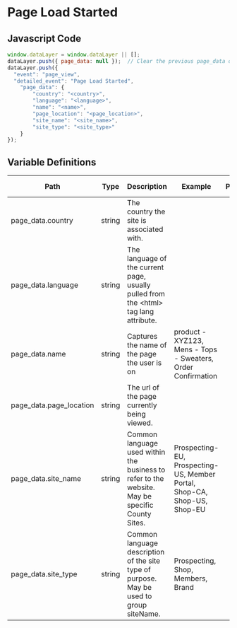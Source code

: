 # Page Load Started

### 

## Javascript Code
```js
window.dataLayer = window.dataLayer || [];
dataLayer.push({ page_data: null });  // Clear the previous page_data object.
dataLayer.push({
  "event": "page_view",
  "detailed_event": "Page Load Started",
    "page_data": {
        "country": "<country>",
        "language": "<language>",
        "name": "<name>",
        "page_location": "<page_location>",
        "site_name": "<site_name>",
        "site_type": "<site_type>"
    }
});
```

## Variable Definitions

|Path|Type|Description|Example|Pattern|Min Length|Max Length|Minimum|Maximum|Multiple Of|
| --- | --- | --- | --- | --- | --- | --- | --- | --- | --- |
|page_data.country|string|The country the site is associated with.||||||||
|page_data.language|string|The language of the current page, usually pulled from the &lt;html&gt; tag lang attribute.||||||||
|page_data.name|string|Captures the name of the page the user is on|product - XYZ123, Mens - Tops - Sweaters, Order Confirmation|||||||
|page_data.page_location|string|The url of the page currently being viewed.||||||||
|page_data.site_name|string|Common language used within the business to refer to the website. May be specific County Sites.|Prospecting-EU, Prospecting-US, Member Portal, Shop-CA, Shop-US, Shop-EU|||||||
|page_data.site_type|string|Common language description of the site type of purpose. May be used to group siteName.|Prospecting, Shop, Members, Brand|||||||




